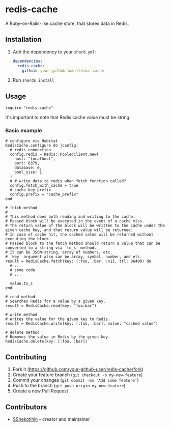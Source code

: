 # redis-cache

A Ruby-on-Rails-like cache store, that stores data in Redis.

## Installation

1. Add the dependency to your `shard.yml`:

   ```yaml
   dependencies:
     redis-cache:
       github: your-github-user/redis-cache
   ```

2. Run `shards install`

## Usage

```crystal
require "redis-cache"
```

It's important to note that Redis cache value must be string.

### Basic example

```crystal
# configure via Habitat
RedisCache.configure do |config|
  # redis connection
  config.redis = Redis::PooledClient.new(
    host: "localhost",
    port: 6379,
    database: 0,
    pool_size: 1
  )
  # # write data to redis when fetch function called?
  config.fetch_with_cache = true
  # cache-key prefix
  config.prefix = "cache_prefix"
end

# fetch method
#
# This method does both reading and writing to the cache.
# Passed block will be executed in the event of a cache miss.
# The return value of the block will be written to the cache under the given cache key, and that return value will be returned.
# In case of cache hit, the cached value will be returned without executing the block.
# Passed block to the fetch method should return a value that can be converted to a string via `to_s` method.
# It can be JSON-string, array of numbers, etc.
# `key` argument also can be array, symbol, number, and etc.
result = RedisCache.fetch(key: [:foo, :bar, :v1], ttl: 86400) do
  # ...
  # some code
  # ...

  value.to_s
end

# read method
# Searches Redis for a value by a given key.
result = RedisCache.read(key: "foo:bar")

# write method
# Writes the value for the given key to Redis.
result = RedisCache.write(key: [:foo, :bar], value: "cached value")

# delete method
# Removes the value in Redis by the given key.
RedisCache.delete(key: [:foo, :bar])
```

## Contributing

1. Fork it (<https://github.com/your-github-user/redis-cache/fork>)
2. Create your feature branch (`git checkout -b my-new-feature`)
3. Commit your changes (`git commit -am 'Add some feature'`)
4. Push to the branch (`git push origin my-new-feature`)
5. Create a new Pull Request

## Contributors

- [SShekotihin](https://github.com/your-github-user) - creator and maintainer
